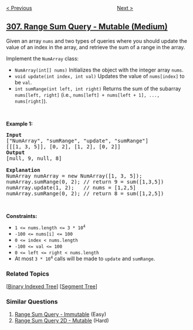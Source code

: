 <!--|This file generated by command(leetcode description); DO NOT EDIT.    |-->
<!--+----------------------------------------------------------------------+-->
<!--|@author    openset <openset.wang@gmail.com>                           |-->
<!--|@link      https://github.com/openset                                 |-->
<!--|@home      https://github.com/openset/leetcode                        |-->
<!--+----------------------------------------------------------------------+-->

[< Previous](../additive-number "Additive Number")
　　　　　　　　　　　　　　　　
[Next >](../range-sum-query-2d-mutable "Range Sum Query 2D - Mutable")

## [307. Range Sum Query - Mutable (Medium)](https://leetcode.com/problems/range-sum-query-mutable "区域和检索 - 数组可修改")

<p>Given an array <code>nums</code> and two types of queries where you should update the value of an index in the array, and retrieve the sum of a range in the array.</p>

<p>Implement the <code>NumArray</code> class:</p>

<ul>
	<li><code>NumArray(int[] nums)</code> Initializes the object with the integer array <code>nums</code>.</li>
	<li><code>void update(int index, int val)</code> Updates the value of <code>nums[index]</code> to be <code>val</code>.</li>
	<li><code>int sumRange(int left, int right)</code> Returns the sum of the subarray <code>nums[left, right]</code> (i.e., <code>nums[left] + nums[left + 1], ..., nums[right]</code>).</li>
</ul>

<p>&nbsp;</p>
<p><strong>Example 1:</strong></p>

<pre>
<strong>Input</strong>
[&quot;NumArray&quot;, &quot;sumRange&quot;, &quot;update&quot;, &quot;sumRange&quot;]
[[[1, 3, 5]], [0, 2], [1, 2], [0, 2]]
<strong>Output</strong>
[null, 9, null, 8]

<strong>Explanation</strong>
NumArray numArray = new NumArray([1, 3, 5]);
numArray.sumRange(0, 2); // return 9 = sum([1,3,5])
numArray.update(1, 2);   // nums = [1,2,5]
numArray.sumRange(0, 2); // return 8 = sum([1,2,5])
</pre>

<p>&nbsp;</p>
<p><strong>Constraints:</strong></p>

<ul>
	<li><code>1 &lt;= nums.length &lt;= 3 * 10<sup>4</sup></code></li>
	<li><code>-100 &lt;= nums[i] &lt;= 100</code></li>
	<li><code>0 &lt;= index &lt; nums.length</code></li>
	<li><code>-100 &lt;= val &lt;= 100</code></li>
	<li><code>0 &lt;= left &lt;= right &lt; nums.length</code></li>
	<li>At most <code>3 * 10<sup>4</sup></code> calls will be made to <code>update</code> and <code>sumRange</code>.</li>
</ul>

### Related Topics
  [[Binary Indexed Tree](../../tag/binary-indexed-tree/README.md)]
  [[Segment Tree](../../tag/segment-tree/README.md)]

### Similar Questions
  1. [Range Sum Query - Immutable](../range-sum-query-immutable) (Easy)
  1. [Range Sum Query 2D - Mutable](../range-sum-query-2d-mutable) (Hard)

